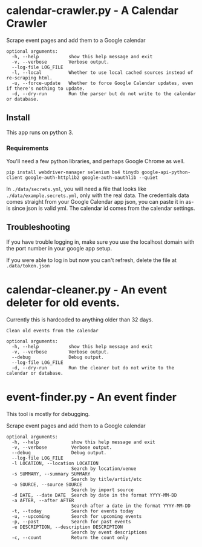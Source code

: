 # calendar-crawler.py - A Calendar Crawler

Scrape event pages and add them to a Google calendar

```
optional arguments:
  -h, --help           show this help message and exit
  -v, --verbose        Verbose output.
  --log-file LOG_FILE
  -l, --local          Whether to use local cached sources instead of re-scraping html.
  -u, --force-update   Whether to force Google Calendar updates, even if there's nothing to update.
  -d, --dry-run        Run the parser but do not write to the calendar or database.
```

## Install
This app runs on python 3.

### Requirements
You'll need a few python libraries, and perhaps Google Chrome as well.

```
pip install webdriver-manager selenium bs4 tinydb google-api-python-client google-auth-httplib2 google-auth-oauthlib --quiet
```

In `./data/secrets.yml`, you will need a file that looks like `./data/example.secrets.yml`, only with the real data. The credentials data comes straight from your Google Calendar app json, you can paste it in as-is since json is valid yml. The calendar id comes from the calendar settings.

## Troubleshooting

If you have trouble logging in, make sure you use the localhost domain with the port number in your google app setup.

If you were able to log in but now you can't refresh, delete the file at `.data/token.json`


# calendar-cleaner.py - An event deleter for old events.

Currently this is hardcoded to anything older than 32 days.

```
Clean old events from the calendar

optional arguments:
  -h, --help           show this help message and exit
  -v, --verbose        Verbose output.
  --debug              Debug output.
  --log-file LOG_FILE
  -d, --dry-run        Run the cleaner but do not write to the calendar or database.
```


# event-finder.py - An event finder

This tool is mostly for debugging.

Scrape event pages and add them to a Google calendar

```
optional arguments:
  -h, --help            show this help message and exit
  -v, --verbose         Verbose output.
  --debug               Debug output.
  --log-file LOG_FILE
  -l LOCATION, --location LOCATION
                        Search by location/venue
  -s SUMMARY, --summary SUMMARY
                        Search by title/artist/etc
  -o SOURCE, --source SOURCE
                        Search by import source
  -d DATE, --date DATE  Search by date in the format YYYY-MM-DD
  -a AFTER, --after AFTER
                        Search after a date in the format YYYY-MM-DD
  -t, --today           Search for events today
  -u, --upcoming        Search for upcoming events
  -p, --past            Search for past events
  -e DESCRIPTION, --description DESCRIPTION
                        Search by event descriptions
  -c, --count           Return the count only
```
